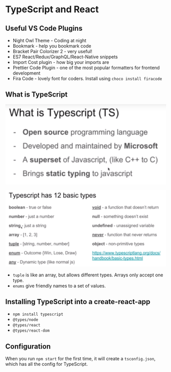 # TypeScript and React

## Useful VS Code Plugins

* Night Owl Theme - Coding at night
* Bookmark - help you bookmark code
* Bracket Pair Colorizer 2 - very useful!
* ES7 React/Redux/GraphQL/React-Native snippets
* Import Cost plugin - how big your imports are
* Prettier Code Plugin - one of the most popular formatters for frontend development
* Fira Code - lovely font for coders. Install using `choco install firacode`

## What is TypeScript

![what](./whatistypescript.PNG)

![types](./types.PNG)

* `tuple` is like an array, but allows different types. Arrays only accept one type.
* `enums` give friendly names to a set of values.

## Installing TypeScript into a create-react-app

* `npm install typescript`
* `@types/node`
* `@types/react`
* `@types/react-dom`

## Configuration

When you run `npm start` for the first time, it will create a `tsconfig.json`, which has all the config for TypeScript.


